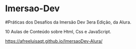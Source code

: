 # Imersao-Dev

#Práticas dos Desafíos da Imersão Dev 3era Edição, da Alura.

10 Aulas de Conteúdo sobre Html, Css e JavaScript.

https://afreeluisaqt.github.io/ImersaoDev-Alura/

